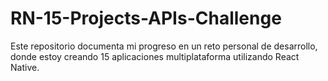# RN-15-Projects-APIs-Challenge
Este repositorio documenta mi progreso en un reto personal de desarrollo, donde estoy creando 15 aplicaciones multiplataforma utilizando React Native.
